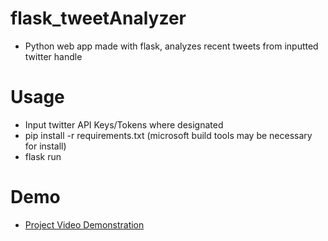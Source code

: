 # flask_tweetAnalyzer
* Python web app made with flask, analyzes recent tweets from inputted twitter handle

# Usage
* Input twitter API Keys/Tokens where designated
* pip install -r requirements.txt (microsoft build tools may be necessary for install)
* flask run

# Demo
* [Project Video Demonstration](https://www.youtube.com/watch?v=-RakLTfBEKE)
